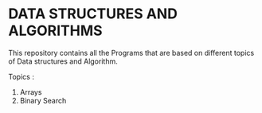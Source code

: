 # DATA STRUCTURES AND ALGORITHMS
This repository contains all the Programs that are based on different topics of Data structures and Algorithm.

Topics :
1) Arrays
2) Binary Search 

